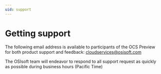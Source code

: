 ```yaml
---
uid: support
---
```


Getting support
===============

The following email address is available to participants of the OCS Preview 
for both product support and feedback: [cloudservices@osisoft.com](mailto://cloudservices@osisoft.com)

The OSIsoft team will endeavor to respond to all support request as
quickly as possible during business hours (Pacific Time)
